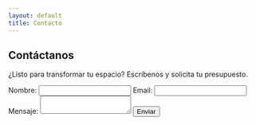 ```yaml
---
layout: default
title: Contacto
---
```

<section class="contacto">
  <h2>Contáctanos</h2>
  <p>¿Listo para transformar tu espacio? Escríbenos y solicita tu presupuesto.</p>
  <form action="https://formspree.io/f/{tu-id-aqui}" method="POST">
    <label for="name">Nombre:</label>
    <input type="text" id="name" name="name" required>
    <label for="email">Email:</label>
    <input type="email" id="email" name="email" required>
    <label for="message">Mensaje:</label>
    <textarea id="message" name="message" required></textarea>
    <button type="submit">Enviar</button>
  </form>
</section>